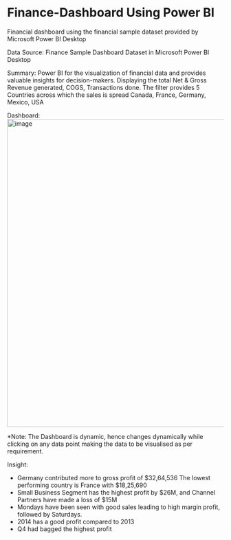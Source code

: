 # Finance-Dashboard Using Power BI
Financial dashboard using the financial sample dataset provided by Microsoft Power BI Desktop

Data Source: Finance Sample Dashboard Dataset in Microsoft Power BI Desktop

Summary:
Power BI for the visualization of financial data and provides valuable insights for decision-makers. Displaying the total Net & Gross Revenue generated, COGS,
Transactions done. The filter provides 5 Countries across which the sales is spread Canada, France, Germany, Mexico, USA

Dashboard:
<img width="717" alt="image" src="https://github.com/shristisahoo/Finance-Dashboard/assets/77921182/7a8e3891-8bac-402a-875c-626fed27deb8">

*Note: The Dashboard is dynamic, hence changes dynamically while clicking on any data point making the data to be visualised as per requirement.

Insight:
- Germany contributed more to gross profit of $32,64,536 The lowest performing country is France with $18,25,690
- Small Business Segment has the highest profit by $26M, and Channel Partners have made a loss of $15M
- Mondays have been seen with good sales leading to high margin profit, followed by Saturdays.
- 2014 has a good profit compared to 2013
- Q4 had bagged the highest profit



 
